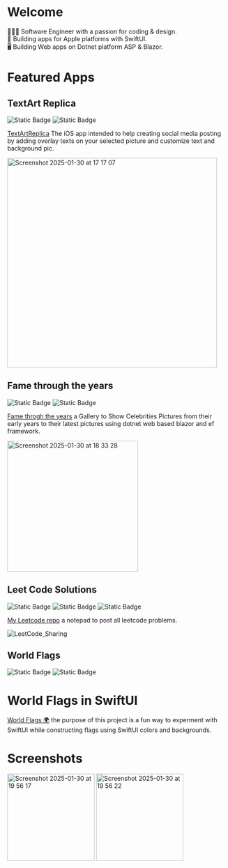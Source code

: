 # Welcome
 
👨🏻‍💻 Software Engineer with a passion for coding & design.  
📱 Building apps for Apple platforms with SwiftUI.  
🖥️ Building Web apps on Dotnet platform ASP & Blazor.

# Featured Apps

## TextArt Replica
![Static Badge](https://img.shields.io/badge/Swift-orange)
![Static Badge](https://img.shields.io/badge/SwiftUI-orange)


[TextArtReplica](https://github.com/MohamedDiaa/TextArtReplica) 
The iOS app intended to help creating social media posting by adding overlay texts on your selected picture and customize text and background pic.

<img width="481" alt="Screenshot 2025-01-30 at 17 17 07" src="https://github.com/user-attachments/assets/9d5d9bc1-94e4-492d-bc1f-3f355fb3f07c" />


## Fame through the years
![Static Badge](https://img.shields.io/badge/dotnet-blue)
![Static Badge](https://img.shields.io/badge/C%23-blue)

[Fame throgh the years](https://github.com/MohamedDiaa/Fame-Through-The-Years) 
a Gallery to Show Celebrities Pictures from their early years to their latest pictures using dotnet web based blazor and ef framework.

<img width="300" alt="Screenshot 2025-01-30 at 18 33 28" src="https://github.com/user-attachments/assets/813b1143-cc08-4b76-bb3b-551bfef6bdd4" />

## Leet Code Solutions
![Static Badge](https://img.shields.io/badge/Swift-orange) ![Static Badge](https://img.shields.io/badge/C%23-blue) ![Static Badge](https://img.shields.io/badge/Javascript-green)
 
[My Leetcode repo](https://github.com/MohamedDiaa/Leetcode)
a notepad to post all leetcode problems.

![LeetCode_Sharing](https://github.com/user-attachments/assets/760f429c-6abf-46f0-9d9a-e4cc9344553a)


## World Flags
![Static Badge](https://img.shields.io/badge/Swift-orange)
![Static Badge](https://img.shields.io/badge/SwiftUI-orange)

# World Flags in SwiftUI

[World Flags 🌍](https://github.com/MohamedDiaa/WorldFlags-SwiftUI) 
the purpose of this project is a fun way to experment with SwiftUI while constructing flags using SwiftUI colors and backgrounds. 

# Screenshots

<img width="200" alt="Screenshot 2025-01-30 at 19 56 17" src="https://github.com/user-attachments/assets/0da6a9f8-5fd4-4576-bca9-14b20c383e67" />
<img width="200" alt="Screenshot 2025-01-30 at 19 56 22" src="https://github.com/user-attachments/assets/90305122-93a5-4b8c-b4a0-3cd44746b959" />


